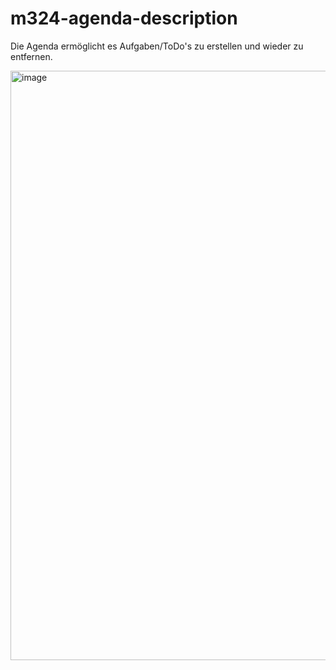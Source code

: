 # m324-agenda-description

Die Agenda ermöglicht es Aufgaben/ToDo's zu erstellen und wieder zu entfernen.

<img width="943" alt="image" src="https://github.com/user-attachments/assets/ffefd4aa-68a7-4412-8fd2-032091450715" />
